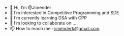 - 👋 Hi, I’m @Jimender
- 👀 I’m interested in Competitive Programming and SDE
- 🌱 I’m currently learning DSA with CPP
- 💞️ I’m looking to collaborate on ...
- 📫 How to reach me : jimenderk@gmail.com

<!---
Jimender/Jimender is a ✨ special ✨ repository because its `README.md` (this file) appears on your GitHub profile.
You can click the Preview link to take a look at your changes.
--->
